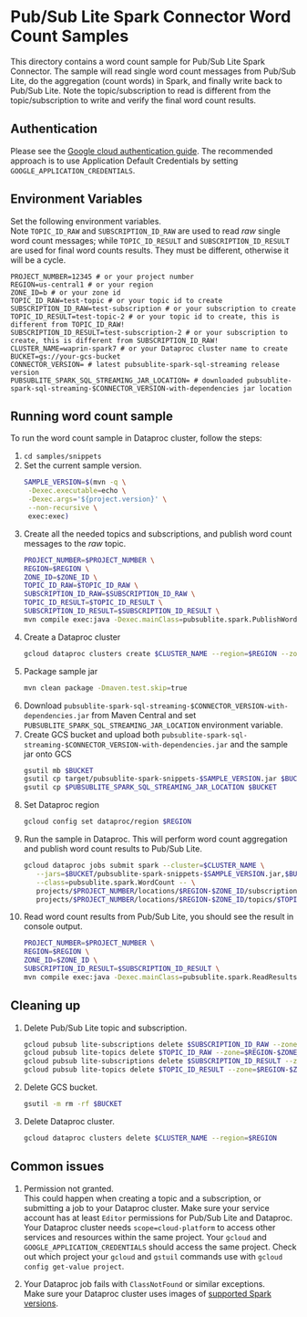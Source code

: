 # Pub/Sub Lite Spark Connector Word Count Samples

This directory contains a word count sample for Pub/Sub Lite Spark Connector. The sample will read 
single word count messages from Pub/Sub Lite, do the aggregation (count words) in Spark, and finally
write back to Pub/Sub Lite. Note the topic/subscription to read is different from the topic/subscription
to write and verify the final word count results.

## Authentication

Please see the [Google cloud authentication guide](https://cloud.google.com/docs/authentication/). 
The recommended approach is to use Application Default Credentials by setting `GOOGLE_APPLICATION_CREDENTIALS`.

## Environment Variables
Set the following environment variables. <br>
Note `TOPIC_ID_RAW` and `SUBSCRIPTION_ID_RAW` are used to read _raw_ single word count messages; 
while `TOPIC_ID_RESULT` and `SUBSCRIPTION_ID_RESULT` are used for final word counts results. They must 
be different, otherwise it will be a cycle.
```
PROJECT_NUMBER=12345 # or your project number
REGION=us-central1 # or your region
ZONE_ID=b # or your zone id
TOPIC_ID_RAW=test-topic # or your topic id to create
SUBSCRIPTION_ID_RAW=test-subscription # or your subscription to create
TOPIC_ID_RESULT=test-topic-2 # or your topic id to create, this is different from TOPIC_ID_RAW!
SUBSCRIPTION_ID_RESULT=test-subscription-2 # or your subscription to create, this is different from SUBSCRIPTION_ID_RAW!
CLUSTER_NAME=waprin-spark7 # or your Dataproc cluster name to create
BUCKET=gs://your-gcs-bucket
CONNECTOR_VERSION= # latest pubsublite-spark-sql-streaming release version
PUBSUBLITE_SPARK_SQL_STREAMING_JAR_LOCATION= # downloaded pubsublite-spark-sql-streaming-$CONNECTOR_VERSION-with-dependencies jar location
```

## Running word count sample

To run the word count sample in Dataproc cluster, follow the steps:

1. `cd samples/snippets` 
2. Set the current sample version.
   ```sh
   SAMPLE_VERSION=$(mvn -q \
    -Dexec.executable=echo \
    -Dexec.args='${project.version}' \
    --non-recursive \
    exec:exec)
   ```
3. Create all the needed topics and subscriptions, and publish word count messages to the _raw_ topic.
   ```sh
   PROJECT_NUMBER=$PROJECT_NUMBER \
   REGION=$REGION \
   ZONE_ID=$ZONE_ID \
   TOPIC_ID_RAW=$TOPIC_ID_RAW \
   SUBSCRIPTION_ID_RAW=$SUBSCRIPTION_ID_RAW \
   TOPIC_ID_RESULT=$TOPIC_ID_RESULT \
   SUBSCRIPTION_ID_RESULT=$SUBSCRIPTION_ID_RESULT \
   mvn compile exec:java -Dexec.mainClass=pubsublite.spark.PublishWords
   ```
4. Create a Dataproc cluster
   ```sh
   gcloud dataproc clusters create $CLUSTER_NAME --region=$REGION --zone=$REGION-$ZONE_ID --image-version=1.5-debian10 --scopes=cloud-platform
   ```
5. Package sample jar
   ```sh
   mvn clean package -Dmaven.test.skip=true
   ```
<!-- TODO: provide link to maven central --> 
6. Download `pubsublite-spark-sql-streaming-$CONNECTOR_VERSION-with-dependencies.jar` from Maven Central and set `PUBSUBLITE_SPARK_SQL_STREAMING_JAR_LOCATION` environment variable.
7. Create GCS bucket and upload both `pubsublite-spark-sql-streaming-$CONNECTOR_VERSION-with-dependencies.jar` and the sample jar onto GCS
   ```sh
   gsutil mb $BUCKET
   gsutil cp target/pubsublite-spark-snippets-$SAMPLE_VERSION.jar $BUCKET
   gsutil cp $PUBSUBLITE_SPARK_SQL_STREAMING_JAR_LOCATION $BUCKET
   ```
8. Set Dataproc region
   ```sh
   gcloud config set dataproc/region $REGION
   ```
<!-- TODO: set up bots to update jar version -->
9. Run the sample in Dataproc. This will perform word count aggregation and publish word count results to Pub/Sub Lite.
   ```sh
   gcloud dataproc jobs submit spark --cluster=$CLUSTER_NAME \
      --jars=$BUCKET/pubsublite-spark-snippets-$SAMPLE_VERSION.jar,$BUCKET/pubsublite-spark-sql-streaming-$CONNECTOR_VERSION-with-dependencies.jar \
      --class=pubsublite.spark.WordCount -- \
      projects/$PROJECT_NUMBER/locations/$REGION-$ZONE_ID/subscriptions/$SUBSCRIPTION_ID_RAW \
      projects/$PROJECT_NUMBER/locations/$REGION-$ZONE_ID/topics/$TOPIC_ID_RESULT
   ```
10. Read word count results from Pub/Sub Lite, you should see the result in console output.
    ```sh
    PROJECT_NUMBER=$PROJECT_NUMBER \
    REGION=$REGION \
    ZONE_ID=$ZONE_ID \
    SUBSCRIPTION_ID_RESULT=$SUBSCRIPTION_ID_RESULT \
    mvn compile exec:java -Dexec.mainClass=pubsublite.spark.ReadResults
    ```

## Cleaning up
1. Delete Pub/Sub Lite topic and subscription.
   ```sh
   gcloud pubsub lite-subscriptions delete $SUBSCRIPTION_ID_RAW --zone=$REGION-$ZONE_ID
   gcloud pubsub lite-topics delete $TOPIC_ID_RAW --zone=$REGION-$ZONE_ID
   gcloud pubsub lite-subscriptions delete $SUBSCRIPTION_ID_RESULT --zone=$REGION-$ZONE_ID
   gcloud pubsub lite-topics delete $TOPIC_ID_RESULT --zone=$REGION-$ZONE_ID
   ```
2. Delete GCS bucket.
   ```sh
   gsutil -m rm -rf $BUCKET
   ```
3. Delete Dataproc cluster.
   ```sh
   gcloud dataproc clusters delete $CLUSTER_NAME --region=$REGION
   ```

## Common issues
1. Permission not granted. <br>
   This could happen when creating a topic and a subscription, or submitting a job to your Dataproc cluster.
   Make sure your service account has at least `Editor` permissions for Pub/Sub Lite and Dataproc. 
   Your Dataproc cluster needs `scope=cloud-platform` to access other services and resources within the same project.
   Your `gcloud` and `GOOGLE_APPLICATION_CREDENTIALS` should access the same project. Check out which project your `gcloud` and `gstuil` commands use with `gcloud config get-value project`.

2. Your Dataproc job fails with `ClassNotFound` or similar exceptions. <br>
   Make sure your Dataproc cluster uses images of [supported Spark versions](https://github.com/googleapis/java-pubsublite-spark#compatibility). 
